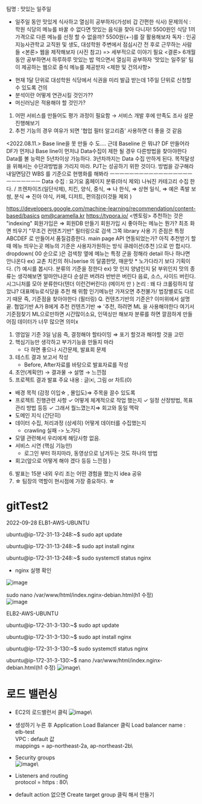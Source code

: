 팀명 : 맛있는 일주일
 * 일주일 동안 맛있게 식사하고 열심히 공부하자(가성비 갑 간편한 식사)
문제의식 : 학원 식당의 메뉴를 바꿀 수 없다면 맛있는 음식을 찾아 다니자!
              5500원인 식당 1끼 가격으로 다른 메뉴를 선정 할 수 없을까? 5500원(+-)를 잘 활용해보자
독자 : 인공지능사관학교 교직원 및 생도, 대성학원 주변에서 점심시간 전 후로 근무하는 사람들
<본론>
웹을 제작해보자 (사진 참고) => 세부적으로 이야기 필요
<결론>
6개월 동안 공부하면서 하루하루 맛있는 밥 먹으면서 열심히 공부하자
'맛있는 일주일' 팀이 제공하는 웹으로 중식 메뉴를 제공받자
<제한 및 건의사항>
- 현재 1달 단위로 대성학원 식당에서 식권을 미리 발급 받는데 1주일 단위로 신청할 수 있도록 건의
- 분석이란 어떻게 연관시킬 것인가??
- 머신러닝은 적용해야 할 것인가?








1. 어떤 서비스를 만들어도 평가 과정이 필요함
→ 서비스 개발 후에 만족도 조사 설문 진행해보기
2. 추천 기능의 경우 여유가 되면 '협업 필터 알고리즘' 사용하면 더 좋을 것 같음








<2022.08.11.>
Base line을 못 만들 수 도....
근데 Baseline 은 뭐냐?
DF 만들어라
DF가 먼저냐 Base line이 먼저냐
Data수집이 제한 될 경우 다른방법을 찾아야한다
Data를 볼 능력은 5년차이상 가능하다.
3년차까지는 Data 수집 만하게 된다.
목적달성을 위해서는 수단과방법을 가리지 마라.
PJT는 성공하기 위한 것이다. 방법을 강구해라
내일면담간 WBS 를 기준으로 현행화를 해봐라
ㅡㅡㅡㅡㅡㅡㅡㅡㅡㅡㅡㅡㅡㅡㅡㅡㅡㅡㅡㅡㅡㅡㅡㅡ
Data 수집 : 요기요 홈페이지 분류(야식 제외) 나눠진 카테고리 수집 한다.  / 프렌차이즈(일단삭제),
치킨, 양식, 중식, ⇒ 나
한식, ⇒ 상현
일식, ⇒ 예은
족발 보쌈, 분식 ⇒ 진아
야식, 카페, 디저트, 편의점(이것들 제외 )








https://developers.google.com/machine-learning/recommendation/content-based/basics
pm@caramella.kr
https://typora.io/
<멘토링>
추천하는 것은 "indexing"
회원가입은 ⇒ 회원DB 만들기
회원가입 시
좋아하는 메뉴는 뭔가? 최초 화면 띄우기
"무조건 컨텐츠기반" 필터링으로 검색
그쪽 library 사용
기 준점은 특정 ABCDEF 로 만들어서 품질검증한다.
main page
API 연동되었는가? 아직
추천받기 할때 메뉴 띄우는곳
메뉴의 기준은 사용자가원하는 방식
큐레이션(추천 )으로 만 합시다.
dropdown( 00 순으로 )은 검색창 옆에
메뉴는 특정 군을 정해라
detail 하나 하나면 안나온다
ex) 교촌 치킨의 허니serise 의 달콤한맛, 매운맛
      * 노가다라기 보다 기획이다. (?)
예시를 봅시다.
분류의 기준을 정한다
ex) 맛 인지 양념인지 닭 부위인지
맛의 종류는 생각해보면 얼마안나온다
순살은 버려라
반반은 버린다 음료, 소스, 사이드 버린다.
시그니처를 모아 분류한다(텐더 이런건버린다)
(메이저 만 )
논리 : 왜 다 크롤링하지 않았냐? 대표메뉴로식당을 추천 해 위함
인기메뉴만 가져오면 추천불가/ 법장별로도 다르기 때문
즉, 기준점을 찾아야한다 (필터링)
Q. 컨텐츠기반의 기준은?
이미위에서 설명 끝.
협업기반 A가 B에게 추천
컨텐츠기반 ⇒ '추천, 하려면 ML 을 사용해야한다
여기서 기준점찾기
ML으로만하면 시간많이소요, 인덱싱만 해보자
분류를 하면 깔끔하게 만들어짐
데이터가 너무 많으면 의미x







1. 영업일 기준 3일 남음
즉, 결정해야 할타이밍 ⇒ 포기 할것과 해야할 것을 고민
2. 핵심기능만 생각하고 부가기능을 만들지 마라
   * 다 하면 좋으나 시간문제, 발표회 문제
3. 테스트 결과 보고서 작성
     * Before, After자료를 바탕으로 발표자료를 작성
4. 초안(계획안) → 결과물 → 설명 → 느낀점
5. 프로젝트 결과 발표 주요 내용 : 글⒳, 그림 or 차트(0)
- 배경 목적 (감정 이입☆ , 몰입도)⇒ 주목을 끌수 있도록
- 프로젝트 진행관련 사항
✓ 어떻게 체계적으로 작업 했는지
✓ 일정 산정방법, 목표관리 방법 등등
✓ 그래서 뭘느꼈는지⇒ 회고와 동일 맥락
- 도메인 지식 (간단히)
- 데이터 수집, 처리과정 (상세히) 어떻게 데이터를 수집했는지
   * crawling 실패 -> 노가다
- 모델 관련해서 우리에게 해당사항 없음.
- 서비스 시연 (핵심 기능만)
  * 로그인 부터 하지마라, 동영상으로 남겨두는 것도 하나의 방법
- 회고(앞으로 어떻게 해야 겠다 등등 느낀점 )
6. 발표는 15분 내외
우리 조는 어떤 경험을 했는지 idea 공유
7. ☆ 팀장의 역할이 현시점에 가장 중요하다. ☆
# gitTest2

2022-09-28
ELB1-AWS-UBUNTU

ubuntu@ip-172-31-13-248:~$ sudo apt update

ubuntu@ip-172-31-13-248:~$ sudo apt install nginx

ubuntu@ip-172-31-13-248:~$ sudo systemctl status nginx
- nginx 실행 확인

![image](https://user-images.githubusercontent.com/109319988/192676367-8305e6f3-638e-440c-b740-ee766eeb5056.png)

sudo nano /var/www/html/index.nginx-debian.html(h1 수정)\
![image](https://user-images.githubusercontent.com/109319988/192678990-646485d3-d928-43bd-a2b0-e297aa51ce94.png)

ELB2-AWS-UBUNTU

ubuntu@ip-172-31-3-130:~$ sudo apt update

ubuntu@ip-172-31-3-130:~$ sudo apt install nginx

ubuntu@ip-172-31-3-130:~$ sudo systemctl status nginx

ubuntu@ip-172-31-3-130:~$ nano /var/www/html/index.nginx-debian.html(h1 수정)
![image](https://user-images.githubusercontent.com/109319988/192678832-90f4b199-7a97-42c9-9850-75f561460962.png)\

# 로드 밸런싱
- EC2의 로드밸런서 클릭
![image](https://user-images.githubusercontent.com/109319988/192679923-73397015-ccb6-4c1c-b2f8-3705369f1735.png)\
- 생성하기 누른 후 Application Load Balancer 클릭
Load balancer name : elb-test\
VPC : default 값\
mappings = ap-northeast-2a, ap-northeast-2b\
- Security groups\
![image](https://user-images.githubusercontent.com/109319988/192682575-200a22c1-c59c-4727-9d56-b3f2feee20f3.png)\

- Listeners and routing\
protocol = https : 80\
- default action 없으면 Create target group 클릭 해서 만들기






